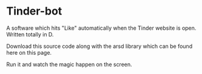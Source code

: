 # Tinder-bot
A software which hits "Like" automatically when the Tinder website is open. Written totally in D.

Download this source code along with the arsd library which can be found here on this page.

Run it and watch the magic happen on the screen.

